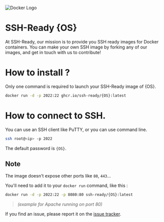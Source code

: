 ![Docker Logo](https://avatars.githubusercontent.com/u/132925070?s=200 "Docker Logo")

# SSH-Ready {OS}

At SSH-Ready, our mission is to provide you SSH ready images for Docker containers.
You can make your own SSH image by forking any of our images, and get in touch with us to contribute!



# How to install ?
Only one command is required to launch your SSH-Ready image of {OS}.
```sh
docker run -d -p 2022:22 ghcr.io/ssh-ready/{OS}:latest
```

# How to connect to SSH.
You can use an SSH client like PuTTY, or you can use command line.
```sh
ssh root@<ip> -p 2022
```

The default password is `{OS}`.

Note
----

The image doesn't expose other ports like `80`, `443`...

You'll need to add it to your `docker run` command, like this :
```sh
docker run -d -p 2022:22 -p 8080:80 ssh-ready/{OS}:latest
```

> *(example for Apache running on port 80)*


If you find an issue, please report it on the [issue tracker](https://github.com/ssh-ready/{OS}/issues/new/choose).
